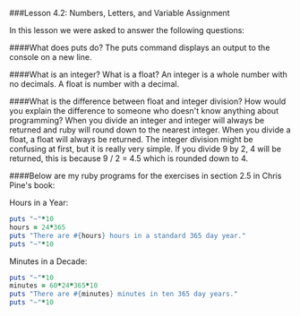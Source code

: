 ###Lesson 4.2: Numbers, Letters, and Variable Assignment

In this lesson we were asked to answer the following questions:

####What does puts do?
The puts command displays an output to the console on a new line.

####What is an integer? What is a float?
An integer is a whole number with no decimals.
A float is number with a decimal.

####What is the difference between float and integer division? How would you explain the difference to someone who doesn't know anything about programming?
When you divide an integer and integer will always be returned and ruby will round down to the nearest integer.  When you divide a float, a float will always be returned.  The integer division might be confusing at first, but it is really very simple.  If you divide 9 by 2, 4 will be returned, this is because 9 / 2 = 4.5 which is rounded down to 4.

####Below are my ruby programs for the exercises in section 2.5 in Chris Pine's book:

Hours in a Year:
```ruby
puts "~"*10
hours = 24*365
puts "There are #{hours} hours in a standard 365 day year."
puts "~"*10
```

Minutes in a Decade:
```ruby
puts "~"*10
minutes = 60*24*365*10
puts "There are #{minutes} minutes in ten 365 day years."
puts "~"*10
```
